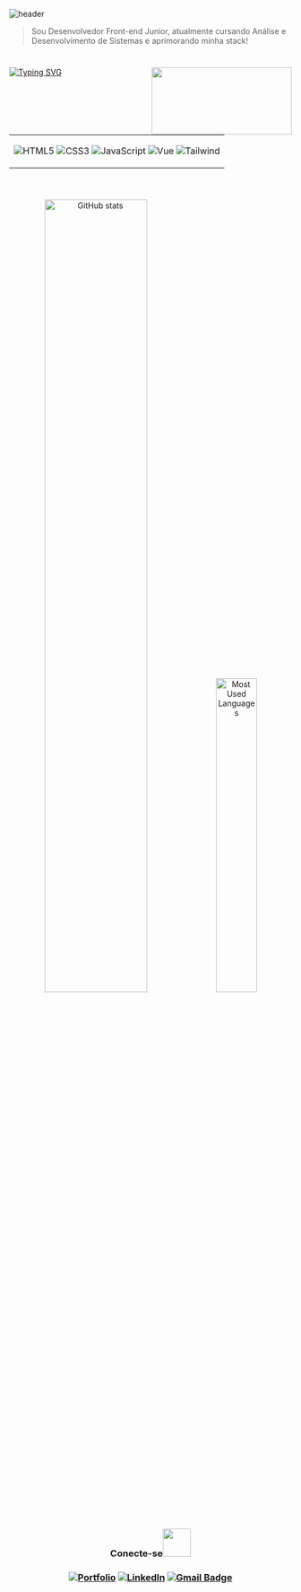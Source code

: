 ![header](https://capsule-render.vercel.app/api?type=rect&color=0:abbeff,10:0A0A0A&height=60&text=%Olá%,%20sou%20Renato%20Nunes%20!&animation=fadeIn&fontColor=FFFFFF&fontSize=25&fontAlign=50&fontAlignY=55)

> Sou Desenvolvedor Front-end Junior, atualmente cursando Análise e Desenvolvimento de Sistemas e aprimorando minha stack!

#

<img align="right" height="120px" width="250px" src="https://github.com/user-attachments/assets/9a2f02ac-be1f-4701-925e-613f3387a45d">

<a href="https://git.io/typing-svg"><img src="https://readme-typing-svg.herokuapp.com?font=Noto+Sans&weight=900&pause=10000&color=abbeff&background=000000&center=true&vCenter=true&random=false&width=560&height=40&lines=‎Tecnologias" alt="Typing SVG" alt="Typing SVG" /></a>

<div align="left">
<table><td>
  
  ![HTML5](https://img.shields.io/badge/HTML5-000000?style=for-the-badge&logo=html5&logoColor=abbeff)
  ![CSS3](https://img.shields.io/badge/CSS3-000000?style=for-the-badge&logo=css3&logoColor=abbeff)
  ![JavaScript](https://img.shields.io/badge/JavaScript-000000?style=for-the-badge&logo=javascript&logoColor=abbeff)
  ![Vue](https://img.shields.io/badge/vuejs-000000?style=for-the-badge&logo=vuedotjs&logoColor=abbeff)
  ![Tailwind](https://img.shields.io/badge/tailwindcss-000000?style=for-the-badge&logo=tailwind-css&logoColor=abbeff)
  
</table></td>
</div>

#

<div style="text-align: center;" align="center">
  <br>
  <img width="60.2%" src="https://github-readme-stats-git-masterrstaa-rickstaa.vercel.app/api?username=renatonnbp&hide_title=true&show_icons=true&include_all_commits=false&count_private=true&line_height=25&hide=issues&bg_color=000&title_color=abbeff&text_color=8B8B8B&border_radius=3&border_color=abbeff&icon_color=abbeff&theme=jolly" alt="GitHub stats">

  <a href="https://github.com/renatonnbp/github-readme-stats">
    <img width="37.9%" src="https://github-readme-stats-git-masterrstaa-rickstaa.vercel.app/api/top-langs/?username=renatonnbp&line_height=10&card_width=290&layout=compact&hide_title=false&count_private=true&langs_count=4&show_icons=true&title_color=abbeff&hide=html,css&bg_color=000&text_color=8B8B8B&border_radius=3&border_color=abbeff&count_private=true" alt="Most Used Languages">
  </a>
</div>


<h3 align="center">Conecte-se<img width="50px" src="https://github.com/renatonnbp/renatonnbp/assets/153360955/24741059-a493-4a42-a248-d85414f40748"></img></h3>

<h3 align="center">

  [![Portfolio](https://img.shields.io/badge/Portfolio-000000?style=for-the-badge&logo=todoist&logoColor=abbeff)](https://renatonnbp.github.io/portfolio/)
  [![LinkedIn](https://img.shields.io/badge/-LinkedIn-000000?style=for-the-badge&logo=linkedin&logoColor=abbeff&color:032360)](https://www.linkedin.com/in/renatonnbp/)
  [![Gmail Badge](https://img.shields.io/badge/gmail-000000?style=for-the-badge&logo=Gmail&logoColor=abbeff&color:00247b&link=mailto:renatonnbp@gmail.com)](mailto:renatonnbp@gmail.com)


</h3>

